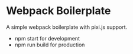 # Webpack Boilerplate

A simple webpack boilerplate with pixi.js support.

- npm start for development
- npm run build for production
